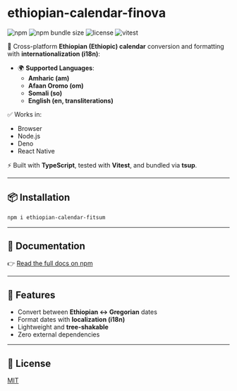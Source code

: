 # ethiopian-calendar-finova 

![npm](https://img.shields.io/npm/v/ethiopian-calendar-finova?color=blue) 
![npm bundle size](https://img.shields.io/bundlephobia/minzip/ethiopian-calendar-finova) 
![license](https://img.shields.io/npm/l/ethiopian-calendar-finova) 
![vitest](https://img.shields.io/badge/tests-passing-brightgreen)

📅 Cross-platform **Ethiopian (Ethiopic) calendar** conversion and formatting with **internationalization (i18n)**:

- 🌍 **Supported Languages**:
  - **Amharic (am)**
  - **Afaan Oromo (om)**
  - **Somali (so)**
  - **English (en, transliterations)**

✅ Works in:
- Browser  
- Node.js  
- Deno  
- React Native  

⚡ Built with **TypeScript**, tested with **Vitest**, and bundled via **tsup**.

---

## 📦 Installation

```bash
npm i ethiopian-calendar-fitsum
```

---

## 📖 Documentation

👉 [Read the full docs on npm](https://www.npmjs.com/package/ethiopian-calendar-finova)

---

## 🚀 Features

- Convert between **Ethiopian ↔ Gregorian** dates  
- Format dates with **localization (i18n)**  
- Lightweight and **tree-shakable**  
- Zero external dependencies  


---

## 📜 License

[MIT](./LICENSE)
